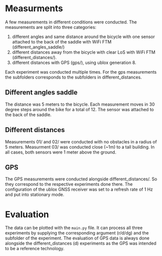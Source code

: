 # Measurments

A few measurements in different conditions were conducted. The measurements are split into three categories:
1. different angles and same distance around the bicycle with one sensor attached to the back of the saddle with WiFi FTM (different_angles_saddle/)
2. different distances away from the bicycle with clear LoS with WiFi FTM (different_distances/).
3. different distances with GPS (gps/), using ublox generation 8.

Each experiment was conducted multiple times. For the gps measurements the subfolders corresponds to the subfolders in different_distances.

## Different angles saddle
The distance was 5 meters to the bicycle. Each measurement moves in 30 degree steps around the bike for a total of 12. The sensor was attached to the back of the saddle.

## Different distances
Measurements 01/ and 02/ were conducted with no obstacles in a radius of 5 meters. Measurment 03/ was conducted close (~1m) to a tall building. In all cases, both sensors were 1 meter above the ground.

## GPS
The GPS measurements were conducted alongside different_distances/. So they correspond to the respective experiments done there. The configuration of the ublox GNSS receiver was set to a refresh rate of 1 Hz and put into stationary mode.

# Evaluation
The data can be plotted with the `main.py` file. It can process all three experiments by supplying the corresponding argument (r/d/dg) and the subfolder of the experiment. The evaluation of GPS data is always done alongside the different_distances (d) experiments as the GPS was intended to be a reference technology.